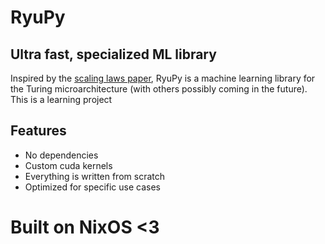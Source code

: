 # RyuPy

## Ultra fast, specialized ML library

Inspired by the [scaling laws paper](https://arxiv.org/abs/2001.08361), RyuPy is a machine learning library for the Turing microarchitecture (with others possibly coming in the future). This is a learning project

## Features
- No dependencies
- Custom cuda kernels
- Everything is written from scratch
- Optimized for specific use cases

# Built on NixOS <3